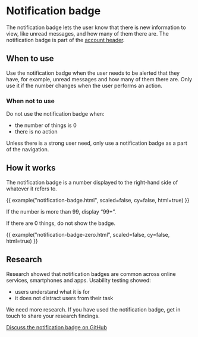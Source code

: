 # Notification badge

The notification badge lets the user know that there is new information to view, like unread messages, and how many of them there are. The notification badge is part of the [account header](components/account-header/index.html).

## When to use

Use the notification badge when the user needs to be alerted that they have, for example, unread messages and how many of them there are. Only use it if the number changes when the user performs an action.

### When not to use

Do not use the notification badge when:

- the number of things is 0
- there is no action

Unless there is a strong user need, only use a notification badge as a part of the navigation.

## How it works

The notification badge is a number displayed to the right-hand side of whatever it refers to.

{{ example("notification-badge.html", scaled=false, cy=false, html=true) }}

If the number is more than 99, display “99+”.

If there are 0 things, do not show the badge.

{{ example("notification-badge-zero.html", scaled=false, cy=false, html=true) }}

## Research

Research showed that notification badges are common across online services, smartphones and apps. Usability testing showed:

- users understand what it is for
- it does not distract users from their task

We need more research. If you have used the notification badge, get in touch to share your research findings.

[Discuss the notification badge on GitHub](https://github.com/hmrc/design-patterns/issues/142)
